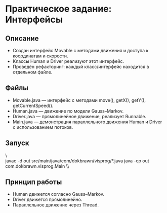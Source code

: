 # Практическое задание: Интерфейсы

## Описание
- Создан интерфейс Movable с методами движения и доступа к координатам и скорости.
- Классы Human и Driver реализуют этот интерфейс.
- Проведён рефакторинг: каждый класс/интерфейс находится в отдельном файле.

## Файлы
- Movable.java — интерфейс с методами move(), getX(), getY(), getCurrentSpeed().
- Human.java — движение по модели Gauss–Markov.
- Driver.java — прямолинейное движение, реализует Runnable.
- Main.java — демонстрация параллельного движения Human и Driver с использованием потоков.

## Запуск
\\\
javac -d out src/main/java/com/dokbrawn/visprog/*.java
java -cp out com.dokbrawn.visprog.Main
\\\

## Принцип работы
- Human движется согласно Gauss–Markov.
- Driver движется прямолинейно.
- Параллельное движение через Thread.
